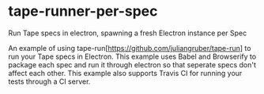 # tape-runner-per-spec
Run Tape specs in electron, spawning a fresh Electron instance per Spec

An example of using tape-run[https://github.com/juliangruber/tape-run] to run your Tape specs in Electron.
This example uses Babel and Browserify to package each spec and run it through electron so that seperate specs don't affect each other.
This example also supports Travis CI for running your tests through a CI server.

